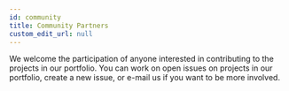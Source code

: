 ```yaml
---
id: community
title: Community Partners
custom_edit_url: null
---
```


We welcome the participation of anyone interested in contributing to the projects in our portfolio. You can work on open issues on projects in our portfolio, create a new issue, or e-mail us if you want to be more involved.